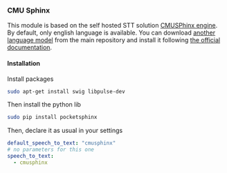 ### CMU Sphinx

This module is based on the self hosted STT solution [CMUSPhinx engine](http://cmusphinx.sourceforge.net/wiki/).
By default, only english language is available. You can download [another language model](https://sourceforge.net/projects/cmusphinx/files/Acoustic%20and%20Language%20Models/) from the main repository and install it following [the official documentation](http://cmusphinx.sourceforge.net/wiki/tutoriallm).

#### Installation

Install packages
```bash
sudo apt-get install swig libpulse-dev
```

Then install the python lib
```bash
sudo pip install pocketsphinx
```

Then, declare it as usual in your settings
```YAML
default_speech_to_text: "cmusphinx"
# no parameters for this one
speech_to_text:  
  - cmusphinx
```
